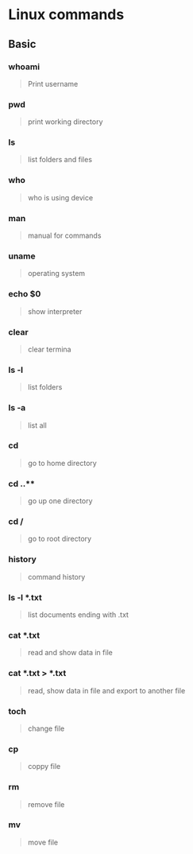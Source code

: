 Linux commands
====================

Basic
---------------------

### whoami
   > Print username
### pwd
   > print working directory    
### ls
   > list folders and files
### who
   > who is using device
### man
   > manual for commands
### uname
   > operating system
### echo $0
   >show interpreter
### clear
   > clear termina
### ls -l
   > list folders
### ls -a
   > list all 
### cd
   > go to home directory
### cd ..**
   > go up one directory
### cd /
   > go to root directory
### history
   > command history
### ls -l *.txt
   > list documents ending with .txt
### cat *.txt
   > read and show  data in file
### cat *.txt  > *.txt
   > read, show data in file and export to another file
### toch 
   > change file
### cp 
   > coppy file
### rm 
   > remove file
### mv 
   > move file

    

    
    

    
    
    

